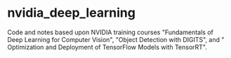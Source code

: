 # nvidia_deep_learning
Code and notes based upon NVIDIA training courses "Fundamentals of Deep Learning for Computer Vision", "Object Detection with DIGITS", and " Optimization and Deployment of TensorFlow Models with TensorRT".
